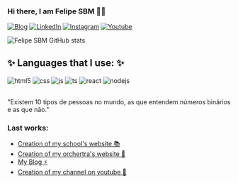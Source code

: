 ### Hi there, I am Felipe SBM 👋🏽

[![Blog](https://img.shields.io/badge/website-000000?style=for-the-badge&logo=About.me&logoColor=white)](https://felipe-sbm.github.io/bio/)
[![LinkedIn](https://img.shields.io/badge/LinkedIn-0077B5?style=for-the-badge&logo=linkedin&logoColor=white)](https://www.linkedin.com/in/felipe-sbm/)
[![Instagram](https://img.shields.io/badge/Instagram-E4405F?style=for-the-badge&logo=instagram&logoColor=white)](https://instagram.com/felipe_sbm)
[![Youtube](https://img.shields.io/badge/YouTube-FF0000?style=for-the-badge&logo=youtube&logoColor=white)](https://youtube.com/c/UCMUiWmrb-6lc7QZpeTztoqg)

![Felipe SBM GitHub stats](https://github-readme-stats.vercel.app/api?username=felipe-sbm&show_icons=true&theme=dracula&count_private=true)

## ✨ Languages that I use: ✨

<div style="display: inline_block">
  <img align="center" alt="html5" src="https://img.shields.io/badge/HTML5-E34F26?style=for-the-badge&logo=html5&logoColor=white" />
  <img align="center" alt="css" src="https://img.shields.io/badge/CSS3-1572B6?style=for-the-badge&logo=css3&logoColor=white" />
  <img align="center" alt="js" src="https://img.shields.io/badge/JavaScript-F7DF1E?style=for-the-badge&logo=javascript&logoColor=black" />
  <img align="center" alt="ts" src="https://img.shields.io/badge/TypeScript-007ACC?style=for-the-badge&logo=typescript&logoColor=white" />
  <img align="center" alt="react" src="https://img.shields.io/badge/React-20232A?style=for-the-badge&logo=react&logoColor=61DAFB" />
  <img align="center" alt="nodejs" src="https://img.shields.io/badge/Node.js-43853D?style=for-the-badge&logo=node.js&logoColor=white" />
</div><br/>

"Existem 10 tipos de pessoas no mundo, as que entendem números binários e as que não."

### Last works:
- [Creation of my school's website 📚](-//-)<br/>
- [Creation of my orchertra's website 🎼](-//-)<br/>
- [My Blog ⚡](https://felipe-sbm.github.io/bio/)<br/>
- [Creation of my channel on youtube 🌱](https://youtube.com/c/UCMUiWmrb-6lc7QZpeTztoqg)<br/>

<!--
**felipe-sbm/felipe-sbm** is a ✨ _special_ ✨ repository because its `README.md` (this file) appears on your GitHub profile.

Here are some ideas to get you started:

- 🔭 I’m currently working on ...
- 🌱 I’m currently learning ...
- 👯 I’m looking to collaborate on ...
- 🤔 I’m looking for help with ...
- 💬 Ask me about ...
- 📫 How to reach me: ...
- 😄 Pronouns: ...
- ⚡ Fun fact: ...
-->

